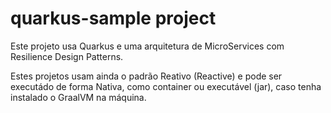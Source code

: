 # quarkus-sample project

Este projeto usa Quarkus e uma arquitetura de MicroServices com Resilience Design Patterns. 

Estes projetos usam ainda o padrão Reativo (Reactive) e pode ser executádo de forma Nativa,  como container ou executável (jar), caso tenha instalado o GraalVM na máquina. 
